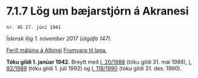 # 7.1.7 Lög um bæjarstjórn á Akranesi

`nr. 45 27. júní 1941`

_Íslensk lög 1. nóvember 2017 (útgáfa 147)._

[Ferill málsins á Alþingi](https://www.althingi.is/thingstorf/thingmalalistar-eftir-thingum/ferill/?ltg=56&mnr=108)
[Frumvarp til laga.](https://www.althingi.is/altext/56/s/pdf/0188.pdf)

**Tóku gildi 1. janúar 1942.**
Breytt með
[l. 20/1988](https://althingi.is/altext/stjtnr.html#1988020) (tóku gildi 31. maí 1988),
[l. 92/1989](https://althingi.is/altext/stjt/1989.092.html) (tóku gildi 1. júlí 1992) og
[l. 118/1990](https://althingi.is/altext/stjt/1990.118.html) (tóku gildi 31. des. 1990).


